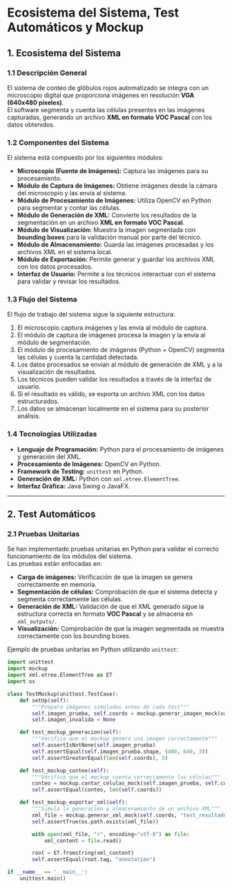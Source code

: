 # Ecosistema del Sistema, Test Automáticos y Mockup

## 1. Ecosistema del Sistema

### 1.1 Descripción General
El sistema de conteo de glóbulos rojos automatizado se integra con un microscopio digital que proporciona imágenes en resolución **VGA (640x480 píxeles)**.  
El software segmenta y cuenta las células presentes en las imágenes capturadas, generando un archivo **XML en formato VOC Pascal** con los datos obtenidos.

### 1.2 Componentes del Sistema
El sistema está compuesto por los siguientes módulos:

- **Microscopio (Fuente de Imágenes):** Captura las imágenes para su procesamiento.
- **Módulo de Captura de Imágenes:** Obtiene imágenes desde la cámara del microscopio y las envía al sistema.
- **Módulo de Procesamiento de Imágenes:** Utiliza OpenCV en Python para segmentar y contar las células.
- **Módulo de Generación de XML:** Convierte los resultados de la segmentación en un archivo **XML en formato VOC Pascal**.
- **Módulo de Visualización:** Muestra la imagen segmentada con **bounding boxes** para la validación manual por parte del técnico.
- **Módulo de Almacenamiento:** Guarda las imágenes procesadas y los archivos XML en el sistema local.
- **Módulo de Exportación:** Permite generar y guardar los archivos XML con los datos procesados.
- **Interfaz de Usuario:** Permite a los técnicos interactuar con el sistema para validar y revisar los resultados.

### 1.3 Flujo del Sistema
El flujo de trabajo del sistema sigue la siguiente estructura:

1. El microscopio captura imágenes y las envía al módulo de captura.
2. El módulo de captura de imágenes procesa la imagen y la envía al módulo de segmentación.
3. El módulo de procesamiento de imágenes (Python + OpenCV) segmenta las células y cuenta la cantidad detectada.
4. Los datos procesados se envían al módulo de generación de XML y a la visualización de resultados.
5. Los técnicos pueden validar los resultados a través de la interfaz de usuario.
6. Si el resultado es válido, se exporta un archivo XML con los datos estructurados.
7. Los datos se almacenan localmente en el sistema para su posterior análisis.

### 1.4 Tecnologías Utilizadas
- **Lenguaje de Programación:** Python para el procesamiento de imágenes y generación del XML.
- **Procesamiento de Imágenes:** OpenCV en Python.
- **Framework de Testing:** `unittest` en Python.
- **Generación de XML:** Python con `xml.etree.ElementTree`.
- **Interfaz Gráfica:** Java Swing o JavaFX.

---

## 2. Test Automáticos

### 2.1 Pruebas Unitarias
Se han implementado pruebas unitarias en Python para validar el correcto funcionamiento de los módulos del sistema.  
Las pruebas están enfocadas en:

- **Carga de imágenes:** Verificación de que la imagen se genera correctamente en memoria.
- **Segmentación de células:** Comprobación de que el sistema detecta y segmenta correctamente las células.
- **Generación de XML:** Validación de que el XML generado sigue la estructura correcta en formato **VOC Pascal** y se almacena en `xml_outputs/`.
- **Visualización:** Comprobación de que la imagen segmentada se muestra correctamente con los bounding boxes.

Ejemplo de pruebas unitarias en Python utilizando `unittest`:

```python
import unittest
import mockup
import xml.etree.ElementTree as ET
import os

class TestMockup(unittest.TestCase):
    def setUp(self):
        """Prepara imágenes simuladas antes de cada test"""
        self.imagen_prueba, self.coords = mockup.generar_imagen_mock(variar_celulas=True, agregar_ruido=True)
        self.imagen_invalida = None

    def test_mockup_generacion(self):
        """Verifica que el mockup genera una imagen correctamente"""
        self.assertIsNotNone(self.imagen_prueba)
        self.assertEqual(self.imagen_prueba.shape, (480, 640, 3))
        self.assertGreaterEqual(len(self.coords), 5)

    def test_mockup_conteo(self):
        """Verifica que el mockup cuenta correctamente las células"""
        conteo = mockup.contar_celulas_mock(self.imagen_prueba, self.coords)
        self.assertEqual(conteo, len(self.coords))

    def test_mockup_exportar_xml(self):
        """Simula la generación y almacenamiento de un archivo XML"""
        xml_file = mockup.generar_xml_mock(self.coords, "test_resultado.xml")
        self.assertTrue(os.path.exists(xml_file))

        with open(xml_file, "r", encoding="utf-8") as file:
            xml_content = file.read()

        root = ET.fromstring(xml_content)
        self.assertEqual(root.tag, "annotation")

if __name__ == '__main__':
    unittest.main()
